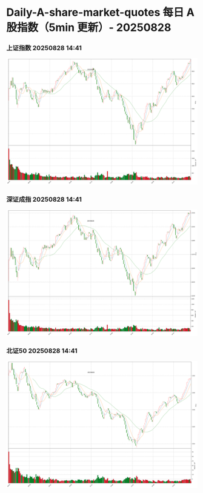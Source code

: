 
# Daily-A-share-market-quotes 每日 A 股指数（5min 更新）- 20250828

### 上证指数 20250828 14:41
![](./fig/2025/8/20250828-sh000001.png)

### 深证成指 20250828 14:41
![](./fig/2025/8/20250828-sz399001.png)

### 北证50 20250828 14:41
![](./fig/2025/8/20250828-bj899050.png)
